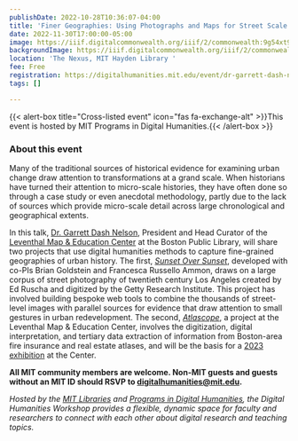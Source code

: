 ```yaml
---
publishDate: 2022-10-28T10:36:07-04:00
title: 'Finer Geographies: Using Photographs and Maps for Street Scale Urban History'
date: 2022-11-30T17:00:00-05:00
image: https://iiif.digitalcommonwealth.org/iiif/2/commonwealth:9g54xt93z/full/2000,/0/default.jpg
backgroundImage: https://iiif.digitalcommonwealth.org/iiif/2/commonwealth:9g54xt93z/full/2000,/0/default.jpg
location: 'The Nexus, MIT Hayden Library '
fee: Free
registration: https://digitalhumanities.mit.edu/event/dr-garrett-dash-nelson-finer-geographies/
tags: []

---
```

{{< alert-box title="Cross-listed event" icon="fas fa-exchange-alt" >}}This event is hosted by MIT Programs in Digital Humanities.{{< /alert-box >}}

### About this event

Many of the traditional sources of historical evidence for examining urban change draw attention to transformations at a grand scale. When historians have turned their attention to micro-scale histories, they have often done so through a case study or even anecdotal methodology, partly due to the lack of sources which provide micro-scale detail across large chronological and geographical extents.

In this talk, [Dr. Garrett Dash Nelson](https://www.leventhalmap.org/about/people/garrett-nelson/), President and Head Curator of the [Leventhal Map & Education Center](https://www.leventhalmap.org/) at the Boston Public Library, will share two projects that use digital humanities methods to capture fine-grained geographies of urban history. The first, [_Sunset Over Sunset_](https://briangoldstein.org/sunset-over-sunset), developed with co-PIs Brian Goldstein and Francesca Russello Ammon, draws on a large corpus of street photography of twentieth century Los Angeles created by Ed Ruscha and digitized by the Getty Research Institute. This project has involved building bespoke web tools to combine the thousands of street-level images with parallel sources for evidence that draw attention to small gestures in urban redevelopment. The second, [_Atlascope_](https://atlascope.org/#view:map), a project at the Leventhal Map & Education Center, involves the digitization, digital interpretation, and tertiary data extraction of information from Boston-area fire insurance and real estate atlases, and will be the basis for a [2023 exhibition](https://www.leventhalmap.org/exhibitions/) at the Center.

**All MIT community members are welcome. Non-MIT guests and guests without an MIT ID should RSVP to digitalhumanities@mit.edu.**

_Hosted by the_ [_MIT Libraries_](https://libraries.mit.edu/) _and_ [_Programs in Digital Humanities_](https://digitalhumanities.mit.edu/events/)_, the Digital Humanities Workshop provides a flexible, dynamic space for faculty and researchers to connect with each other about digital research and teaching topics._